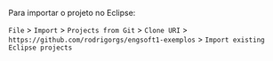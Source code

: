 Para importar o projeto no Eclipse:

`File` > `Import` > `Projects from Git` > `Clone URI` > `https://github.com/rodrigorgs/engsoft1-exemplos` > `Import existing Eclipse projects`